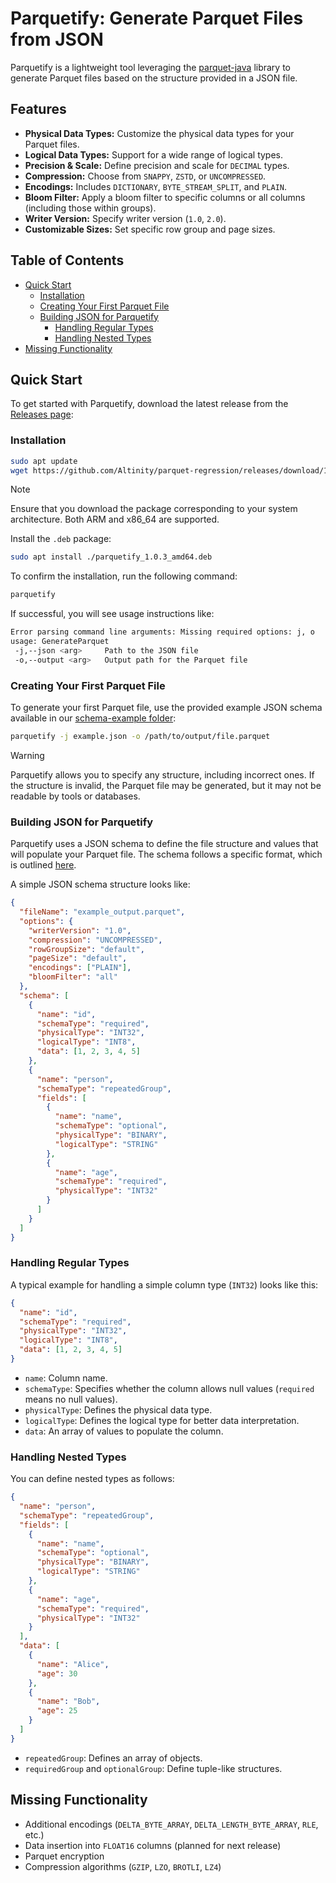 # Parquetify: Generate Parquet Files from JSON

Parquetify is a lightweight tool leveraging the [parquet-java](https://github.com/apache/parquet-java) library to generate Parquet files based on the structure provided in a JSON file.

## Features

- **Physical Data Types:** Customize the physical data types for your Parquet files.
- **Logical Data Types:** Support for a wide range of logical types.
- **Precision & Scale:** Define precision and scale for `DECIMAL` types.
- **Compression:** Choose from `SNAPPY`, `ZSTD`, or `UNCOMPRESSED`.
- **Encodings:** Includes `DICTIONARY`, `BYTE_STREAM_SPLIT`, and `PLAIN`.
- **Bloom Filter:** Apply a bloom filter to specific columns or all columns (including those within groups).
- **Writer Version:** Specify writer version (`1.0`, `2.0`).
- **Customizable Sizes:** Set specific row group and page sizes.

## Table of Contents

- [Quick Start](#quick-start)
    - [Installation](#installation) 
    - [Creating Your First Parquet File](#creating-your-first-parquet-file)
    - [Building JSON for Parquetify](#building-json-for-parquetify)
        - [Handling Regular Types](#handling-regular-types)
        - [Handling Nested Types](#handling-nested-types)
- [Missing Functionality](#missing-functionality)

## Quick Start

To get started with Parquetify, download the latest release from the [Releases page](https://github.com/Altinity/parquet-regression/releases):

### Installation

```bash
sudo apt update
wget https://github.com/Altinity/parquet-regression/releases/download/1.0.3/parquetify_1.0.3_amd64.deb
```

> [!NOTE] 
> Ensure that you download the package corresponding to your system architecture. Both ARM and x86_64 are supported.

Install the `.deb` package:

```bash
sudo apt install ./parquetify_1.0.3_amd64.deb
```

To confirm the installation, run the following command:

```bash
parquetify
```

If successful, you will see usage instructions like:

```bash
Error parsing command line arguments: Missing required options: j, o
usage: GenerateParquet
 -j,--json <arg>     Path to the JSON file
 -o,--output <arg>   Output path for the Parquet file
```

### Creating Your First Parquet File

To generate your first Parquet file, use the provided example JSON schema available in our [schema-example folder](https://github.com/Altinity/parquet-regression/blob/main/parquetify/src/schema-example/json/example.json):

```bash
parquetify -j example.json -o /path/to/output/file.parquet
```

> [!WARNING]
> Parquetify allows you to specify any structure, including incorrect ones. If the structure is invalid, the Parquet file may be generated, but it may not be readable by tools or databases.

### Building JSON for Parquetify

Parquetify uses a JSON schema to define the file structure and values that will populate your Parquet file. The schema follows a specific format, which is outlined [here](https://github.com/Altinity/parquet-regression/blob/main/parquetify/src/schema-example/json/schema.json).

A simple JSON schema structure looks like:

```json
{
  "fileName": "example_output.parquet",
  "options": {
    "writerVersion": "1.0",
    "compression": "UNCOMPRESSED",
    "rowGroupSize": "default",
    "pageSize": "default",
    "encodings": ["PLAIN"],
    "bloomFilter": "all"
  },
  "schema": [
    {
      "name": "id",
      "schemaType": "required",
      "physicalType": "INT32",
      "logicalType": "INT8",
      "data": [1, 2, 3, 4, 5]
    },
    {
      "name": "person",
      "schemaType": "repeatedGroup",
      "fields": [
        {
          "name": "name",
          "schemaType": "optional",
          "physicalType": "BINARY",
          "logicalType": "STRING"
        },
        {
          "name": "age",
          "schemaType": "required",
          "physicalType": "INT32"
        }
      ]
    }
  ]
}
```

### Handling Regular Types

A typical example for handling a simple column type (`INT32`) looks like this:

```json
{
  "name": "id",
  "schemaType": "required",
  "physicalType": "INT32",
  "logicalType": "INT8",
  "data": [1, 2, 3, 4, 5]
}
```

- `name`: Column name.
- `schemaType`: Specifies whether the column allows null values (`required` means no null values).
- `physicalType`: Defines the physical data type.
- `logicalType`: Defines the logical type for better data interpretation.
- `data`: An array of values to populate the column.

### Handling Nested Types

You can define nested types as follows:

```json
{
  "name": "person",
  "schemaType": "repeatedGroup",
  "fields": [
    {
      "name": "name",
      "schemaType": "optional",
      "physicalType": "BINARY",
      "logicalType": "STRING"
    },
    {
      "name": "age",
      "schemaType": "required",
      "physicalType": "INT32"
    }
  ],
  "data": [
    {
      "name": "Alice",
      "age": 30
    },
    {
      "name": "Bob",
      "age": 25
    }
  ]
}
```

- `repeatedGroup`: Defines an array of objects.
- `requiredGroup` and `optionalGroup`: Define tuple-like structures.

## Missing Functionality

- Additional encodings (`DELTA_BYTE_ARRAY`, `DELTA_LENGTH_BYTE_ARRAY`, `RLE`, etc.)
- Data insertion into `FLOAT16` columns (planned for next release)
- Parquet encryption
- Compression algorithms (`GZIP`, `LZO`, `BROTLI`, `LZ4`)

